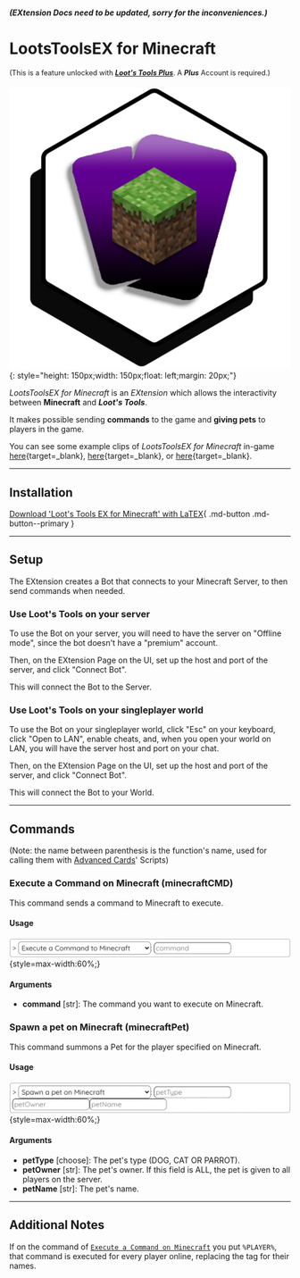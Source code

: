##### (EXtension Docs need to be updated, sorry for the inconveniences.)

# LootsToolsEX for Minecraft

<sup style="font-size: 90%">(This is a feature unlocked with [***Loot's Tools Plus***](../../../plus). A ***Plus*** Account is required.)</sup>

![TwitchEX](img/MinecraftEX.png){: style="height: 150px;width: 150px;float: left;margin: 20px;"}

*LootsToolsEX for Minecraft* is an *EXtension* which allows the interactivity between **Minecraft** and ***Loot's Tools***.

It makes possible sending **commands** to the game and **giving pets** to players in the game.

You can see some example clips of *LootsToolsEX for Minecraft* in-game [here](https://www.youtube.com/watch?v=BqhNUN1Ft6w){target=_blank}, [here](https://www.youtube.com/watch?v=LNAmppbpLXA){target=_blank}, or [here](https://www.youtube.com/watch?v=LBEQGj77ftQ){target=_blank}.

---

## Installation

[Download 'Loot's Tools EX for Minecraft' with LaTEX](ltex://download/minecraftEX){ .md-button .md-button--primary }

---

## Setup

The EXtension creates a Bot that connects to your Minecraft Server, to then send commands when needed.

### Use Loot's Tools on your server

To use the Bot on your server, you will need to have the server on "Offline mode", since the bot doesn't have a "premium" account.

Then, on the EXtension Page on the UI, set up the host and port of the server, and click "Connect Bot".

This will connect the Bot to the Server.

### Use Loot's Tools on your singleplayer world

To use the Bot on your singleplayer world, click "Esc" on your keyboard, click "Open to LAN", enable cheats, and, when you open your world on LAN, you will have the server host and port on your chat.

Then, on the EXtension Page on the UI, set up the host and port of the server, and click "Connect Bot".

This will connect the Bot to your World.

---

## Commands

(Note: the name between parenthesis is the function's name, used for calling them with [Advanced Cards](../../cards/advCards)' Scripts)

### Execute a Command on Minecraft (minecraftCMD)

This command sends a command to Minecraft to execute.

#### Usage

![Usage](img/minecraftCMDUsage.png){style=max-width:60%;}

#### Arguments

- **command** [str]: The command you want to execute on Minecraft.

### Spawn a pet on Minecraft (minecraftPet)

This command summons a Pet for the player specified on Minecraft.

#### Usage

![Usage](img/minecraftPetUsage.png){style=max-width:60%;}

#### Arguments

- **petType** [choose]: The pet's type (DOG, CAT OR PARROT).
- **petOwner** [str]: The pet's owner. If this field is ALL, the pet is given to all players on the server.
- **petName** [str]: The pet's name.

---

## Additional Notes

If on the command of [```Execute a Command on Minecraft```](#execute-a-command-on-minecraft-minecraftcmd) you put ```%PLAYER%```, that command is executed for every player online, replacing the tag for their names.
